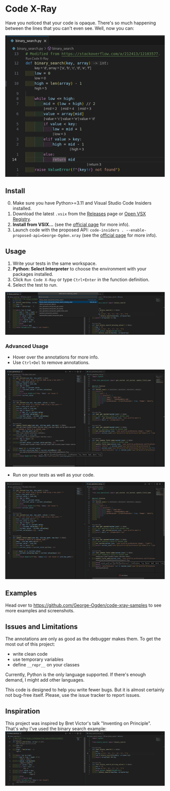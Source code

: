 # Code X-Ray
Have you noticed that your code is opaque.
There's so much happening between the lines that you can't even see.
Well, now you can:

![binary search Code X-Ray example](https://github.com/George-Ogden/code-xray-samples/blob/master/images/binary-search-annotations.png)
## Install
0. Make sure you have Python>=3.11 and Visual Studio Code Insiders installed.
1. Download the latest `.vsix` from the [Releases](https://github.com/George-Ogden/code-xray/releases) page or [Open VSX Registry](https://open-vsx.org/extension/George-Ogden/xray).
1. **Install from VSIX...** (see the [official page](https://code.visualstudio.com/api/advanced-topics/using-proposed-api#sharing-extensions-using-the-proposed-api) for more info).
1. Launch code with the proposed API: `code-insiders . --enable-proposed-api=George-Ogden.xray` (see the [official page](https://code.visualstudio.com/api/advanced-topics/using-proposed-api#sharing-extensions-using-the-proposed-api) for more info).

## Usage
1. Write your tests in the same workspace.
1. **Python: Select Interpreter** to choose the environment with your packages installed.
1. Click `Run Code X-Ray` or type `Ctrl+Enter` in the function definition.
1. Select the test to run.

![binary search selection example](https://github.com/George-Ogden/code-xray-samples/blob/master/images/binary-search-select.png)
### Advanced Usage
- Hover over the annotations for more info.
- Use `Ctrl+Del` to remove annotations.

![json annotations hover example](https://github.com/George-Ogden/code-xray-samples/blob/master/images/json-annotations-hover.png)
- Run on your tests as well as your code.

![json annotations test example](https://github.com/George-Ogden/code-xray-samples/blob/master/images/json-test-annotations.png)
## Examples
Head over to https://github.com/George-Ogden/code-xray-samples to see more examples and screenshots.
## Issues and Limitations
The annotations are only as good as the debugger makes them.
To get the most out of this project:
- write clean code
- use temporary variables
- define `__repr__` on your classes

Currently, Python is the only language supported.
If there's enough demand, I might add other languages.

This code is designed to help you write fewer bugs.
But it is almost certainly not bug-free itself.
Please, use the issue tracker to report issues.
## Inspiration
This project was inspired by Bret Victor's talk "Inventing on Principle".
That's why I've used the binary search example:
![binary search Code X-Ray example](https://github.com/George-Ogden/code-xray-samples/blob/master/images/binary-search-missing-annotations.png)
